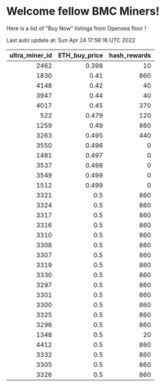# Welcome fellow BMC Miners!
Here is a list of "Buy Now" listings from Opensea floor !


Last auto update at: Sun Apr 24 17:56:16 UTC 2022


|   ultra_miner_id |   ETH_buy_price |   hash_rewards |
|-----------------:|----------------:|---------------:|
|             2462 |           0.398 |             10 |
|             1830 |           0.41  |            860 |
|             4148 |           0.42  |             40 |
|             3947 |           0.44  |             40 |
|             4017 |           0.45  |            370 |
|              522 |           0.479 |            120 |
|             1259 |           0.49  |            860 |
|             3263 |           0.495 |            440 |
|             3550 |           0.496 |              0 |
|             1481 |           0.497 |              0 |
|             3537 |           0.498 |              0 |
|             3549 |           0.499 |              0 |
|             1512 |           0.499 |              0 |
|             3321 |           0.5   |            860 |
|             3324 |           0.5   |            860 |
|             3317 |           0.5   |            860 |
|             3316 |           0.5   |            860 |
|             3310 |           0.5   |            860 |
|             3308 |           0.5   |            860 |
|             3307 |           0.5   |            860 |
|             3319 |           0.5   |            860 |
|             3330 |           0.5   |            860 |
|             3297 |           0.5   |            860 |
|             3301 |           0.5   |            860 |
|             3300 |           0.5   |            860 |
|             3325 |           0.5   |            860 |
|             3296 |           0.5   |            860 |
|             1348 |           0.5   |             20 |
|             4412 |           0.5   |            860 |
|             3332 |           0.5   |            860 |
|             3305 |           0.5   |            860 |
|             3326 |           0.5   |            860 |